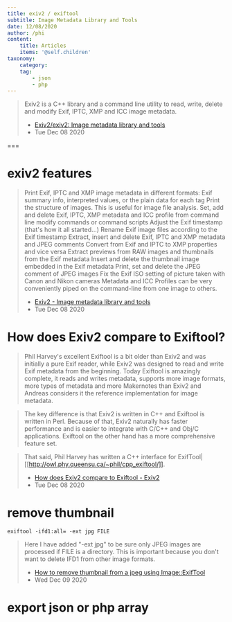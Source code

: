 ```yaml
---
title: exiv2 / exiftool
subtitle: Image Metadata Library and Tools
date: 12/08/2020
author: /phi
content:
    title: Articles
    items: '@self.children'
taxonomy:
    category: 
    tag: 
        - json
        - php
---
```


> Exiv2 is a C++ library and a command line utility to read, write, delete and modify Exif, IPTC, XMP and ICC image metadata.
> - [Exiv2/exiv2: Image metadata library and tools](https://github.com/exiv2/exiv2)
> - Tue Dec 08 2020

===


# exiv2 features

> Print Exif, IPTC and XMP image metadata in different formats: Exif summary info, interpreted values, or the plain data for each tag
Print the structure of images. This is useful for image file analysis.
Set, add and delete Exif, IPTC, XMP metadata and ICC profile from command line modify commands or command scripts
Adjust the Exif timestamp (that's how it all started...)
Rename Exif image files according to the Exif timestamp
Extract, insert and delete Exif, IPTC and XMP metadata and JPEG comments
Convert from Exif and IPTC to XMP properties and vice versa
Extract previews from RAW images and thumbnails from the Exif metadata
Insert and delete the thumbnail image embedded in the Exif metadata
Print, set and delete the JPEG comment of JPEG images
Fix the Exif ISO setting of picture taken with Canon and Nikon cameras
Metadata and ICC Profiles can be very conveniently piped on the command-line from one image to others.
> - [Exiv2 - Image metadata library and tools](https://exiv2.org/getting-started.html)
> - Tue Dec 08 2020



# How does Exiv2 compare to Exiftool?

> Phil Harvey's excellent Exiftool is a bit older than Exiv2 and was initially a pure Exif reader, while Exiv2 was designed to read and write Exif metadata from the beginning. Today Exiftool is amazingly complete, it reads and writes metadata, supports more image formats, more types of metadata and more Makernotes than Exiv2 and Andreas considers it the reference implementation for image metadata.

> The key difference is that Exiv2 is written in C++ and Exiftool is written in Perl. Because of that, Exiv2 naturally has faster performance and is easier to integrate with C/C++ and Obj/C applications. Exiftool on the other hand has a more comprehensive feature set.

> That said, Phil Harvey has written a C++ interface for ExifTool| [[http://owl.phy.queensu.ca/~phil/cpp_exiftool/]].
> - [How does Exiv2 compare to Exiftool - Exiv2](https://dev.exiv2.org/projects/exiv2/wiki/How_does_Exiv2_compare_to_Exiftool)
> - Tue Dec 08 2020


# remove thumbnail

```
exiftool -ifd1:all= -ext jpg FILE
```

> Here I have added "-ext jpg" to be sure only JPEG images are processed if FILE is a directory. This is important because you don't want to delete IFD1 from other image formats.
> - [How to remove thumbnail from a jpeg using Image::ExifTool](https://perlmaven.com/how-to-remove-thumbnail-from-a-jpeg-using-image-exiftool)
> - Wed Dec 09 2020

# export json or php array
